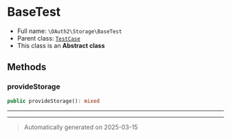 
# BaseTest





* Full name: `\OAuth2\Storage\BaseTest`
* Parent class: [`TestCase`](../../PHPUnit/Framework/TestCase.md)
* This class is an **Abstract class**




## Methods


### provideStorage



```php
public provideStorage(): mixed
```












***


***
> Automatically generated on 2025-03-15
